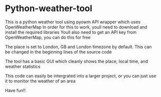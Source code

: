 # Python-weather-tool

This is a python weather tool using pyowm API wrapper which uses OpenWeatherMap
In order for this to work, youll need to download and install the required libraries 
Youll also need to get an API key from OpenWeatherMap, you can do this for free

The place is set to London, GB and London timezone by default. This can be changed in the beginning lines of the source code

The tool has a basic GUI which cleanly shows the place, local time, and weather statistics

This code can easily be intergrated into a larger project, or you can just use it to monitor the weather of an area

Have fun!!

